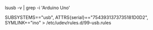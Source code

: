 lsusb -v | grep -i 'Arduino Uno'

SUBSYSTEMS=="usb", ATTRS{serial}=="7543931373735181D0D2", SYMLINK+="ino"  > /etc/udev/rules.d/99-usb.rules